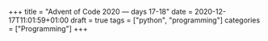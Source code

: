 +++
title = "Advent of Code 2020 — days 17-18"
date = 2020-12-17T11:01:59+01:00
draft = true
tags = ["python", "programming"]
categories = ["Programming"]
+++

